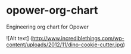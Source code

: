 opower-org-chart
================

Engineering org chart for Opower

![Alt text] (http://www.incrediblethings.com/wp-content/uploads/2012/11/dino-cookie-cutter.jpg)